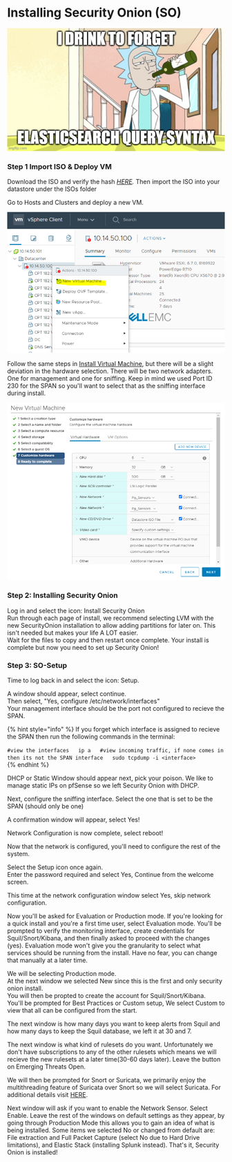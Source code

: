 # Installing Security Onion \(SO\)

![](../.gitbook/assets/image%20%2863%29.png)

### Step 1 Import ISO & Deploy VM

Download the ISO and verify the hash [_HERE_](https://github.com/Security-Onion-Solutions/security-onion)_._ Then import the ISO into your datastore under the ISOs folder   
  
Go to Hosts and Clusters and deploy a new VM. 

![](../.gitbook/assets/image%20%28119%29.png)

Follow the same steps in [Install Virtual Machine](https://aj-labz.gitbook.io/aj-labz/building-the-lab/building-the-lab/install-virtual-machine), but there will be a slight deviation in the hardware selection. There will be two network adapters. One for management and one for sniffing. Keep in mind we used Port ID 230 for the SPAN so you'll want to select that as the sniffing interface during install.   


![](../.gitbook/assets/image%20%28118%29.png)



### Step 2: Installing Security Onion

Log in and select the icon: Install Security Onion  
Run through each page of install, we recommend selecting LVM with the new SecurityOnion installation to allow adding partitions for later on. This isn't needed but makes your life A LOT easier.   
Wait for the files to copy and then restart once complete. Your install is complete but now you need to set up Security Onion!

### Step 3: SO-Setup

Time to log back in and select the icon: Setup.   
  
A window should appear, select continue.   
Then select, "Yes, configure /etc/network/interfaces"  
Your management interface should be the port not configured to recieve the SPAN. 

{% hint style="info" %}
If you forget which interface is assigned to recieve the SPAN then run the following commands in the terminal:   
  
`#view the interfaces  
ip a  
#view incoming traffic, if none comes in then its not the SPAN interface  
sudo tcpdump -i <interface>`   
{% endhint %}

DHCP or Static Window should appear next, pick your poison. We like to manage static IPs on pfSense so we left Security Onion with DHCP.  
  
Next, configure the sniffing interface. Select the one that is set to be the SPAN \(should only be one\)  
  
A confirmation window will appear, select Yes!  
  
Network Configuration is now complete, select reboot!  
  
Now that the network is configured, you'll need to configure the rest of the system.   
  
Select the Setup icon once again.   
Enter the password required and select Yes, Continue from the welcome screen.   
  
This time at the network configuration window select Yes, skip network configuration.   
  
Now you'll be asked for Evaluation or Production mode. If you're looking for a quick install and you're a first time user, select Evaluation mode. You'll be prompted to verify the monitoring interface, create credentials for Squil/Snort/Kibana, and then finally asked to proceed with the changes \(yes\). Evaluation mode won't give you the granularity to select what services should be running from the install. Have no fear, you can change that manually at a later time.   
  
We will be selecting Production mode.   
At the next window we selected New since this is the first and only security onion install.   
You will then be propted to create the account for Squil/Snort/Kibana.   
You'll be prompted for Best Practices or Custom setup, We select Custom to view that all can be configured from the start.   
  
The next window is how many days you want to keep alerts from Squil and how many days to keep the Squil database, we left it at 30 and 7.  
  
The next window is what kind of rulesets do you want. Unfortunately we don't have subscriptions to any of the other rulesets which means we will recieve the new rulesets at a later time\(30-60 days later\). Leave the button on Emerging Threats Open.    
  
We will then be prompted for Snort or Suricata, we primarily enjoy the multithreading feature of Suricata over Snort so we will select Suricata. For additional details visit [HERE](https://cybersecurity.att.com/blogs/security-essentials/open-source-intrusion-detection-tools-a-quick-overview).   
  
Next window will ask if you want to enable the Network Sensor. Select Enable. Leave the rest of the windows on default settings as they appear, by going through Production Mode this allows you to gain an idea of what is being installed. Some items we selected No or changed from default are: File extraction and Full Packet Capture \(select No due to Hard Drive limitations\), and Elastic Stack \(installing Splunk instead\). That's it, Security Onion is installed!  
  
  
  
  
  
   
 



